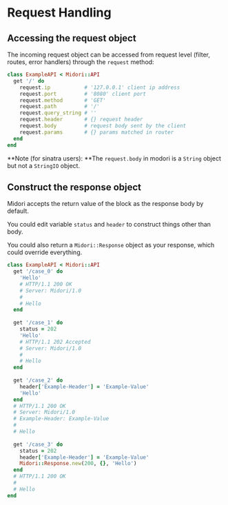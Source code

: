 # Request Handling

## Accessing the request object

The incoming request object can be accessed from request level (filter, routes, error handlers) through the `request` method:

```ruby
class ExampleAPI < Midori::API
  get '/' do
    request.ip           # '127.0.0.1' client ip address
    request.port         # '8080' client port
    request.method       # 'GET'
    request.path         # '/'
    request.query_string # ''
    request.header       # {} request header
    request.body         # request body sent by the client
    request.params       # {} params matched in router
  end
end
```

**Note (for sinatra users): **The `request.body` in modori is a `String` object but not a `StringIO` object.

## Construct the response object

Midori accepts the return value of the block as the response body by default.

You could edit variable `status` and `header` to construct things other than body.

You could also return a `Midori::Response` object as your response, which could override everything.

```ruby
class ExampleAPI < Midori::API
  get '/case_0' do
    'Hello'
    # HTTP/1.1 200 OK
    # Server: Midori/1.0
    #
    # Hello
  end
  
  get '/case_1' do
    status = 202
    'Hello'
    # HTTP/1.1 202 Accepted
    # Server: Midori/1.0
    #
    # Hello
  end
  
  get '/case_2' do
    header['Example-Header'] = 'Example-Value'
    'Hello'
  end
  # HTTP/1.1 200 OK
  # Server: Midori/1.0
  # Example-Header: Example-Value
  #
  # Hello
  
  get '/case_3' do
    status = 202
    header['Example-Header'] = 'Example-Value'
    Midori::Response.new(200, {}, 'Hello')
  end
  # HTTP/1.1 200 OK
  #
  # Hello
end
```

